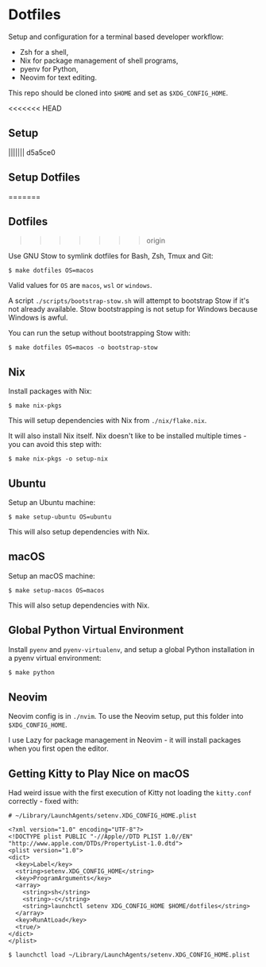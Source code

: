 # Dotfiles

Setup and configuration for a terminal based developer workflow:

- Zsh for a shell,
- Nix for package management of shell programs,
- pyenv for Python,
- Neovim for text editing.

This repo should be cloned into `$HOME` and set as `$XDG_CONFIG_HOME`.

<<<<<<< HEAD
## Setup
||||||| d5a5ce0
## Setup Dotfiles
=======
## Dotfiles
>>>>>>> origin

Use GNU Stow to symlink dotfiles for Bash, Zsh, Tmux and Git:

```shell-session
$ make dotfiles OS=macos
```

Valid values for `OS` are `macos`, `wsl` or `windows`.

A script `./scripts/bootstrap-stow.sh` will attempt to bootstrap Stow if it's not already available. Stow bootstrapping is not setup for Windows because Windows is awful.

You can run the setup without bootstrapping Stow with:

```shell-session
$ make dotfiles OS=macos -o bootstrap-stow
```

## Nix

Install packages with Nix:

```shell-session
$ make nix-pkgs
```

This will setup dependencies with Nix from `./nix/flake.nix`.

It will also install Nix itself. Nix doesn't like to be installed multiple times - you can avoid this step with:

```shell-session
$ make nix-pkgs -o setup-nix
```

## Ubuntu

Setup an Ubuntu machine:

```shell-session
$ make setup-ubuntu OS=ubuntu
```

This will also setup dependencies with Nix.

## macOS

Setup an macOS machine:

```shell-session
$ make setup-macos OS=macos
```

This will also setup dependencies with Nix.

## Global Python Virtual Environment

Install `pyenv` and `pyenv-virtualenv`, and setup a global Python installation in a pyenv virtual environment:

```bash
$ make python
```

## Neovim

Neovim config is in `./nvim`. To use the Neovim setup, put this folder into `$XDG_CONFIG_HOME`.

I use Lazy for package management in Neovim - it will install packages when you first open the editor.

## Getting Kitty to Play Nice on macOS

Had weird issue with the first execution of Kitty not loading the `kitty.conf` correctly - fixed with:

```
# ~/Library/LaunchAgents/setenv.XDG_CONFIG_HOME.plist

<?xml version="1.0" encoding="UTF-8"?>
<!DOCTYPE plist PUBLIC "-//Apple//DTD PLIST 1.0//EN" "http://www.apple.com/DTDs/PropertyList-1.0.dtd">
<plist version="1.0">
<dict>
  <key>Label</key>
  <string>setenv.XDG_CONFIG_HOME</string>
  <key>ProgramArguments</key>
  <array>
    <string>sh</string>
    <string>-c</string>
    <string>launchctl setenv XDG_CONFIG_HOME $HOME/dotfiles</string>
  </array>
  <key>RunAtLoad</key>
  <true/>
</dict>
</plist>

$ launchctl load ~/Library/LaunchAgents/setenv.XDG_CONFIG_HOME.plist
```
